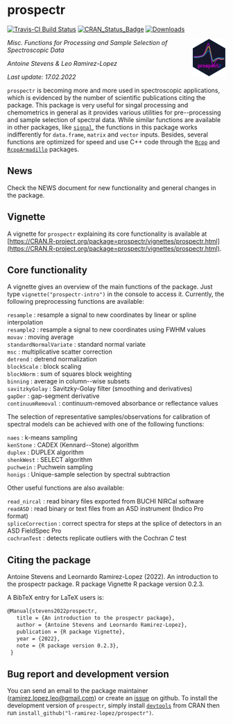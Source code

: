 # prospectr

[![Travis-CI Build Status](https://travis-ci.org/l-ramirez-lopez/prospectr.svg?branch=master)](https://travis-ci.org/l-ramirez-lopez/prospectr/)
[![CRAN_Status_Badge](http://www.r-pkg.org/badges/version/prospectr)](https://CRAN.R-project.org/package=prospectr)
[![Downloads](https://cranlogs.r-pkg.org/badges/prospectr)](https://cranlogs.r-pkg.org/badges/prospectr)

<img align="right" src="./man/figures/logo.png" width="15%">

<!-- badges: end -->

<em><p align="left"> Misc. Functions for Processing and Sample Selection of Spectroscopic Data </p></em>
_Antoine Stevens & Leo Ramirez-Lopez_

_Last update: 17.02.2022_

`prospectr` is becoming more and more used in spectroscopic applications, which 
is evidenced by the number of scientific publications citing the package. 
This package is very useful for singal processing and chemometrics in general as 
it provides various utilities for pre--processing and sample selection 
of spectral data. While similar functions are available in other packages, like 
[`signal`](https://CRAN.R-project.org/package=signal), the 
functions in this package works indifferently for `data.frame`, `matrix` and 
`vector` inputs. Besides, several functions are optimized for speed and use 
C++ code through the [`Rcpp`](https://CRAN.R-project.org/package=Rcpp) 
and [`RcppArmadillo`](https://CRAN.R-project.org/package=RcppArmadillo)
packages.

## News
Check the NEWS document for new functionality and general changes in the package.

## Vignette
A vignette for `prospectr` explaining its core functionality is available at [https://CRAN.R-project.org/package=prospectr/vignettes/prospectr.html](https://CRAN.R-project.org/package=prospectr/vignettes/prospectr.html).

## Core functionality
A vignette gives an overview of the main functions of the package. Just
type `vignette("prospectr-intro")` in the console to access it. Currently, the 
following preprocessing functions are available:

 `resample`              : resample a signal to new coordinates by linear or spline interpolation   
 `resample2`             : resample a signal to new coordinates using FWHM values                 
 `movav`                 : moving average                                                         
 `standardNormalVariate` : standard normal variate      
 `msc`                   : multiplicative scatter correction                                        
 `detrend`               : detrend normalization                                                  
 `blockScale`            : block scaling                                                           
 `blockNorm`             : sum of squares block weighting                                         
 `binning`               : average in column--wise subsets                                        
 `savitzkyGolay`         : Savitzky-Golay filter (smoothing and derivatives)                      
 `gapDer`                : gap-segment derivative                                                 
 `continuumRemoval`      : continuum-removed absorbance or reflectance values                     

The selection of representative samples/observations for calibration of spectral 
models can be achieved with one of the following functions:

 `naes`      : k-means sampling    
 `kenStone`  : CADEX (Kennard--Stone) algorithm                
 `duplex`    : DUPLEX algorithm                                
 `shenkWest` : SELECT algorithm                                
 `puchwein`  : Puchwein sampling                               
 `honigs`    : Unique-sample selection by spectral subtraction 

Other useful functions are also available:

 `read_nircal`      : read binary files exported from BUCHI NIRCal software  
 `readASD`          : read binary or text files from an ASD instrument (Indico Pro format)         
 `spliceCorrection` : correct spectra for steps at the splice of detectors in an ASD FieldSpec Pro  
 `cochranTest`      : detects replicate outliers with the Cochran _C_ test                         

## Citing the package

  Antoine Stevens and Leornardo Ramirez-Lopez (2022). An introduction to the prospectr package. R package
  Vignette R package version 0.2.3.

A BibTeX entry for LaTeX users is:
 
 ```
 @Manual{stevens2022prospectr,
    title = {An introduction to the prospectr package},
    author = {Antoine Stevens and Leornardo Ramirez-Lopez},
    publication = {R package Vignette},
    year = {2022},
    note = {R package version 0.2.3},
  }
  ```

## Bug report and development version

You can send an email to the package maintainer (<ramirez.lopez.leo@gmail.com>) 
or create an [issue](https://github.com/l-ramirez-lopez/prospectr/issues) on github. 
To install the development version of `prospectr`, simply install [`devtools`](https://CRAN.R-project.org/package=devtools) from 
CRAN then run `install_github("l-ramirez-lopez/prospectr")`.
